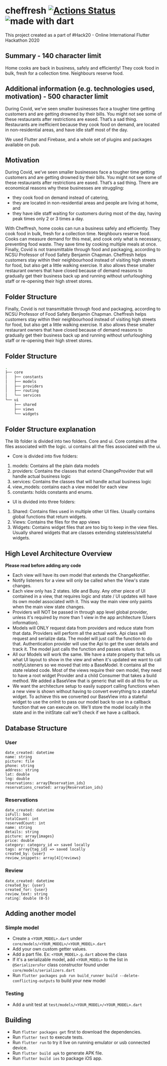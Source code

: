 # cheffresh [![Actions Status](https://github.com/FreshOver/cheffresh/workflows/Build%20and%20Test/badge.svg)](https://github.com/FreshOver/cheffresh/actions) <img src="https://img.shields.io/badge/made%20with-dart-blue.svg" alt="made with dart">
This project created as a part of #Hack20 - Online International Flutter Hackathon 2020

## Summary - 140 character limit
Home cooks are back in business, safely and efficiently! They cook food in bulk, fresh for a collection time. Neighbours reserve food.

## Additional information (e.g. technologies used, motivation) - 500 character limit
During Covid, we’ve seen smaller businesses face a tougher time getting customers and are getting drowned by their bills. You might not see some of these restaurants after restrictions are eased. That’s a sad thing. Restaurants are inefficient because they cook food on demand, are located in non-residential areas, and have idle staff most of the day.

We used Flutter and Firebase, and a whole set of plugins and packages available on pub.

## Motivation
During Covid, we’ve seen smaller businesses face a tougher time getting customers and are getting drowned by their bills. You might not see some of these restaurants after restrictions are eased. That’s a sad thing. There are economical reasons why these businesses are struggling:

- they cook food on demand instead of catering,
- they are located in non-residential areas and people are living at home, and
- they have idle staff waiting for customers during most of the day, having peak times only 2 or 3 times a day.

With Cheffresh, home cooks can run a business safely and efficiently. They cook food in bulk, fresh for a collection time. Neighbours reserve food. Cooks can measure demand for this meal, and cook only what is necessary, preventing food waste. They save time by cooking multiple meals at once. Finally, Covid is not transmittable through food and packaging, according to NCSU Professor of Food Safety Benjamin Chapman. Cheffresh helps customers stay within their neighbourhood instead of visiting high streets for food, but also get a little walking exercise. It also allows these smaller restaurant owners that have closed because of demand reasons to gradually get their business back up and running without unfurloughing staff or re-opening their high street stores.

## Folder Structure

Finally, Covid is not transmittable through food and packaging, according to NCSU Professor of Food Safety Benjamin Chapman. Cheffresh helps customers stay within their neighbourhood instead of visiting high streets for food, but also get a little walking exercise. It also allows these smaller restaurant owners that have closed because of demand reasons to gradually get their business back up and running without unfurloughing staff or re-opening their high street stores. 

## Folder Structure
```bash
.
├── core
│   ├── constants
│   ├── models
│   ├── providers
│   ├── routing
│   └── services
└── ui
    ├── shared
    ├── views
    └── widgets
```

## Folder Structure explanation
The lib folder is divided into two folders. Core and ui. Core contains all the files associated with the logic. ui contains all the files associated with the ui. 

- Core is divided into five folders:
1. models: Contains all the plain data models
2. providers: Contains the classes that extend ChangeProvider that will handle actual business logic
3. services: Contains the classes that will handle actual business logic
4. view_models: contains each a view model for each view
5. constants: holds constants and enums.

- UI is divided into three folders:
1. Shared: Contains files used in multiple other UI files. Usually contains global functions that return widgets.
2. Views: Contains the files for the app views
3. Widgets: Contains widget files that are too big to keep in the view files. Usually shared widgets that are classes extending stateless/stateful widgets.

## High Level Architecture Overview
**Please read before adding any code**
- Each view will have its own model that extends the ChangeNotifier.
- Notify listeners for a view will only be called when the View's state changes.
- Each view only has 2 states. Idle and Busy. Any other piece of UI contained in a view, that requires logic and state / UI updates will have its own model associated with it. This way the main view only paints when the main view state changes.
- Providers will NOT be passed in through app level global provider, unless it's required by more than 1 view in the app architecture (Users information).
- Models will ONLY request data from providers and reduce state from that data.
Providers will perform all the actual work. Api class will request and serialize data. The model will just call the function to do that. Authentication provider will use the Api to get the user details and track it. The model just calls the function and passes values to it.
- All our Models will work the same. We have a state property that tells us what UI layout to show in the view and when it's updated we want to call notifyListeners so we moved that into a BaseModel. It contains all the state related code.
Most of the views require their own model, they need to have a root widget Provider and a child Consumer that takes a build method. We added a BaseView that is generic that will do all this for us. 
- We want the architecture setup to easily support calling functions when a new view is shown without having to convert everything to a stateful widget. To achieve this we converted our BaseView into a stateful widget to use the onInit to pass our model back to use in a callback function that we can execute on. We'll store the model locally in the state and in the initState call we'll check if we have a callback.

## Database Structure
### User
```
date_created: datetime
name: string
picture: file
phone: string
address: string
lat: double
lng: double
reservations: array{Reservation_ids}
reservations_created: array{Reservation_ids}
```

### Reservations
```
date_created: datetime
isFull: bool
totalCount: int
reservedCount: int
name: string
details: string
picture: array{images}
price: double
category: category_id => saved locally
tags: array{tag_id} => saved locally
created_by: {user}
review_snippets: array[4]{reviews}
```

### Review
```
date_created: datetime
created_by: {user}
created_for: {user}
review_text: string
rating: double (0-5)
```

## Adding another model

### Simple model

- Create a `<YOUR_MODEL>.dart` under `core/models/<YOUR_MODEL>/<YOUR_MODEL>.dart`
- Add your own custom getter values.
- Add a part file. Ex: `<YOUR_MODEL>.g.dart` above the class
- If it's a serializable model, add `<YOUR_MODEL>` to the list in `@SerializersFor` class constructor found under `core/models/serializers.dart`
- Run `flutter packages pub run build_runner build --delete-conflicting-outputs` to build your new model

### Testing
- Add a unit test at `test/models/<YOUR_MODEL>/<YOUR_MODEL>.dart`

## Building ##
  - Run `flutter packages get` first to download the dependencies.
  - Run `flutter test` to execute tests.
  - Run `flutter run` to try it live on running emulator or usb connected device.
  - Run `flutter build apk` to generate APK file.
  - Run `flutter build ios` to package iOS app.
